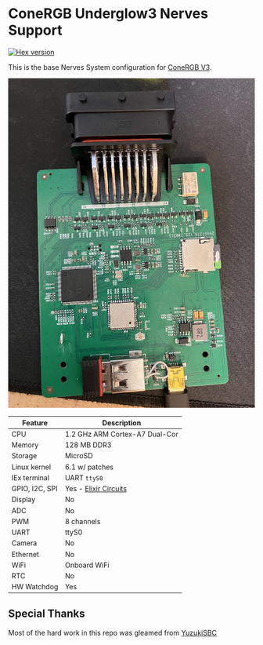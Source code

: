 # ConeRGB Underglow3 Nerves Support

[![Hex version](https://img.shields.io/hexpm/v/nerves_system_underglow3.svg "Hex version")](https://hex.pm/packages/nerves_system_underglow3)

This is the base Nerves System configuration for [ConeRGB V3](https://github.com/connorrigby/underglow3).

![](assets/underglow3-pcb.jpg)


| Feature              | Description                     |
| -------------------- | ------------------------------- |
| CPU                  | 1.2 GHz ARM Cortex-A7 Dual-Cor  |
| Memory               | 128 MB DDR3                     |
| Storage              | MicroSD                         |
| Linux kernel         | 6.1 w/ patches                  |
| IEx terminal         | UART `ttyS0`                    |
| GPIO, I2C, SPI       | Yes - [Elixir Circuits](https://github.com/elixir-circuits) |
| Display              | No                              |
| ADC                  | No                              |
| PWM                  | 8 channels                      |
| UART                 | ttyS0                           |
| Camera               | No                              |
| Ethernet             | No                              |
| WiFi                 | Onboard WiFi                    |
| RTC                  | No                              |
| HW Watchdog          | Yes                             |

## Special Thanks

Most of the hard work in this repo was gleamed from [YuzukiSBC](https://github.com/YuzukiHD/Buildroot-YuzukiSBC)
